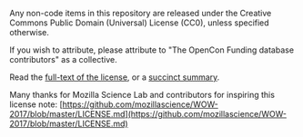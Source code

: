 Any non-code items in this repository are released under the Creative Commons Public Domain (Universal) License (CC0), unless specified otherwise.

If you wish to attribute, please attribute to "The OpenCon Funding database contributors" as a collective.

Read the [full-text of the license](https://creativecommons.org/publicdomain/zero/1.0/legalcode), or a [succinct summary](https://creativecommons.org/publicdomain/zero/1.0/).

Many thanks for Mozilla Science Lab and contributors for inspiring this license note: [https://github.com/mozillascience/WOW-2017/blob/master/LICENSE.md](https://github.com/mozillascience/WOW-2017/blob/master/LICENSE.md)
